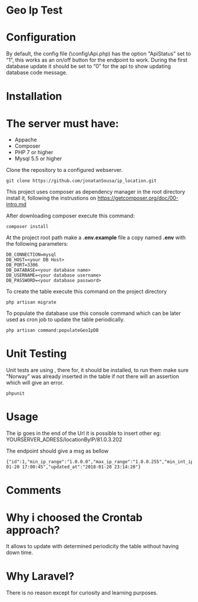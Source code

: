 Geo Ip Test
=============================

Configuration
=============================
By default, the config file (\config\Api.php) has the option
 "ApiStatus" set to “1”,  this works as an on/off 
 button for the endpoint to work. 
 During the first database update it should
  be set to “0” for the api to show 
  updating database code message.

Installation
=============================

The server must have:
=============================
- Appache
- Composer 
- PHP 7 or higher
- Mysql 5.5 or higher   

Clone the repository to a configured webserver.

```
git clone https://github.com/jonatanSousa/ip_location.git
```

This project  uses composer as dependency manager in the root directory install it, 
following the instrustions on https://getcomposer.org/doc/00-intro.md


After downloading composer execute this command:
```
composer install
```

At the project root path make a **.env.example** file a copy named **.env** with the following parameters:

```
DB_CONNECTION=mysql
DB_HOST=<your DB Host>
DB_PORT=3306
DB_DATABASE=<your database name>
DB_USERNAME=<your database username>
DB_PASSWORD=<your database password>
```


To create the table execute this command on the project directory 

```
php artisan migrate
```

To populate the database use this console command which can be later used as cron job to update the table periodically.  
```
php artisan command:populateGeoIpDB
```


Unit Testing 
=============================
Unit tests are using , there for, it should be installed, to run them make sure "Norway" was already inserted in the 
table if not there will an assertion which will give an error.

```
phpunit
```

Usage
=============================
The ip goes in the end of the Url it is possible to insert other 
eg:
YOURSERVER_ADRESS/locationByIP/81.0.3.202

The endpoint should give a msg as bellow
```
{"id":1,"min_ip_range":"1.0.0.0","max_ip_range":"1.0.0.255","min_int_ip":16777216,"max_int_ip":16777471,"country_code":"AU","country_name":"Australia","created_at":"2018-01-20 17:00:45","updated_at":"2018-01-20 23:14:20"}
```

Comments 
=============================
Why i choosed the Crontab approach?
=============================
It allows to update with determined periodicity the table without having down time.

Why Laravel?
=============================
There is no reason except for curiosity and learning purposes.
